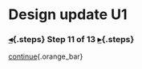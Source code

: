 <div class="top">

# Design update U1
### [◂](command:katapod.loadPage?step10){.steps} Step 11 of 13 [▸](command:katapod.loadPage?step12){.steps}
</div>



[continue](command:katapod.loadPage?step12){.orange_bar}
